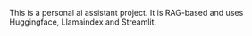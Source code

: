 This is a personal ai assistant project.
It is RAG-based and uses Huggingface, Llamaindex and Streamlit.